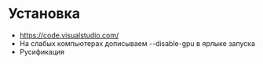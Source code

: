 # Установка

- https://code.visualstudio.com/
- На слабых компьютерах дописываем --disable-gpu в ярлыке запуска
- Русификация
